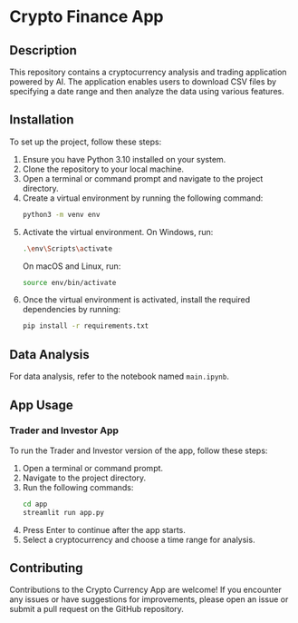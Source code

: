 # Crypto Finance App

## Description

This repository contains a cryptocurrency analysis and trading application powered by AI. The application enables users to download CSV files by specifying a date range and then analyze the data using various features.

## Installation

To set up the project, follow these steps:
1. Ensure you have Python 3.10 installed on your system.
2. Clone the repository to your local machine.
3. Open a terminal or command prompt and navigate to the project directory.
4. Create a virtual environment by running the following command:
   ```bash
   python3 -m venv env
   ```
5. Activate the virtual environment. On Windows, run:
   ```bash
   .\env\Scripts\activate
   ```
   On macOS and Linux, run:
   ```bash
   source env/bin/activate
   ```
6. Once the virtual environment is activated, install the required dependencies by running:
   ```bash
   pip install -r requirements.txt
   ```

## Data Analysis

For data analysis, refer to the notebook named `main.ipynb`.

## App Usage

### Trader and Investor App

To run the Trader and Investor version of the app, follow these steps:
1. Open a terminal or command prompt.
2. Navigate to the project directory.
3. Run the following commands:
   ```bash
   cd app
   streamlit run app.py
   ```
4. Press Enter to continue after the app starts.
5. Select a cryptocurrency and choose a time range for analysis.

## Contributing

Contributions to the Crypto Currency App are welcome! If you encounter any issues or have suggestions for improvements, please open an issue or submit a pull request on the GitHub repository.
